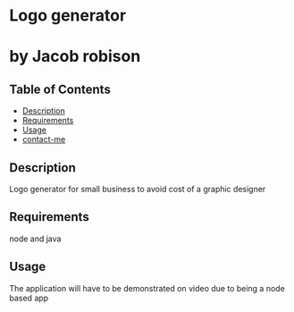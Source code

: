 # Logo generator
# by Jacob robison

  ## Table of Contents
   
  - [Description](#description)
  - [Requirements](#requirements)
  - [Usage](#usage)
  - [contact-me](#contact-me)
  ## Description
  Logo generator for small business to avoid cost of a graphic designer
  ## Requirements
  node and java
  ## Usage
  The application will have to be demonstrated on video due to being a node based app

  

  
